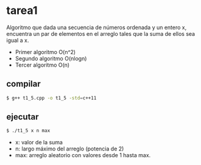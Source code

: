 # tarea1
Algoritmo que dada una secuencia de números ordenada y un entero x, encuentra un par de elementos en el arreglo tales que la suma de ellos sea igual a x.
- Primer algoritmo O(n^2)
- Segundo algoritmo O(nlogn)
- Tercer algoritmo O(n)

## compilar
```bash
$ g++ t1_5.cpp -o t1_5 -std=c++11
```

## ejecutar
```bash
$ ./t1_5 x n max
```

- x: valor de la suma
- n: largo máximo del arreglo (potencia de 2)
- max: arreglo aleatorio con valores desde 1 hasta max.
